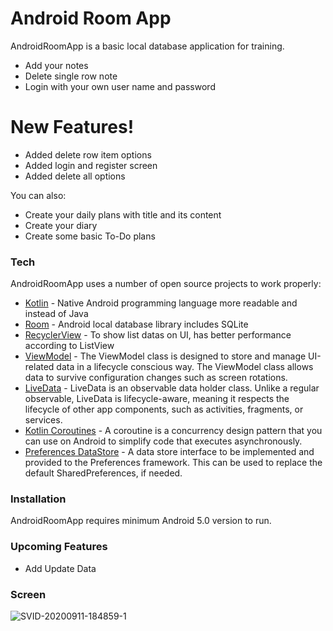 # Android Room App

AndroidRoomApp is a basic local database application for training.

  - Add your notes
  - Delete single row note
  - Login with your own user name and password

# New Features!

  - Added delete row item options
  - Added login and register screen
  - Added delete all options

You can also:
  - Create your daily plans with title and its content
  - Create your diary
  - Create some basic To-Do plans

### Tech

AndroidRoomApp uses a number of open source projects to work properly:

* [Kotlin] - Native Android programming language more readable and instead of Java
* [Room] - Android local database library includes SQLite
* [RecyclerView] - To show list datas on UI, has better performance according to ListView
* [ViewModel] - The ViewModel class is designed to store and manage UI-related data in a lifecycle conscious way. The ViewModel class allows data to survive configuration changes such as screen rotations.
* [LiveData] - LiveData is an observable data holder class. Unlike a regular observable, LiveData is lifecycle-aware, meaning it respects the lifecycle of other app components, such as activities, fragments, or services.
* [Kotlin Coroutines] - A coroutine is a concurrency design pattern that you can use on Android to simplify code that executes asynchronously.
* [Preferences DataStore] - A data store interface to be implemented and provided to the Preferences framework. This can be used to replace the default SharedPreferences, if needed.

### Installation

AndroidRoomApp requires minimum Android 5.0 version to run.

### Upcoming Features

 - Add Update Data
 
### Screen
![SVID-20200911-184859-1](https://user-images.githubusercontent.com/22565318/92947252-6ebae000-f460-11ea-822e-b95ad0732dba.gif)

   [LiveData]: <https://developer.android.com/topic/libraries/architecture/livedata>
   [Kotlin]: <https://kotlinlang.org/>
   [Room]: <https://developer.android.com/reference/androidx/room/Room?hl=en>
   [RecyclerView]: <https://developer.android.com/reference/androidx/recyclerview/widget/RecyclerView>
   [ViewModel]: <https://developer.android.com/topic/libraries/architecture/viewmodel>
   [Kotlin Coroutines]: <https://developer.android.com/kotlin/coroutines>
   [Preferences DataStore]: <https://developer.android.com/topic/libraries/architecture/datastore>

   
   >
